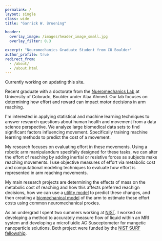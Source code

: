 ```yaml
---
permalink: /
layout: single
class: wide
title: "Garrick W. Bruening"

header:
  overlay_image: /images/header_image_small.jpg
  overlay_filter: 0.3

excerpt: "Neuromechanics Graduate Student from CU Boulder"
author_profile: true
redirect_from: 
  - /about/
  - /about.html
---
```


Currently working on updating this site.

Recent graduate with a doctorate from the [Nueromechanics Lab](https://www.colorado.edu/neuromechanics/) at University of Colorado, Boulder under Alaa Ahmed. Our lab focuses on determining how effort and reward can impact motor decisions in arm reaching.

I'm interested in applying statistical and machine learning techniques to answer  research questions about human health and movement from a data science perspective. We analyze large biomedical data sets to find significant factors influencing movement. Specifically training machine learning methods to predict the cost of a movement.

My research focuses on evaluating effort in these movements. Using a robotic arm manipulandum specifally designed for these tasks, we can alter the effort of reaching by adding inertial or resistive forces as subjects make reaching movements. I use objective measures of effort via metabolic cost and computational modeling techniques to evaluate how effort is represented in arm reaching movements. 

My main research projects are determining the effects of mass on the metabolic cost of reaching and how this affects preferred reachign decisions, how we can use a [utility model](https://gbruening.github.io/presentations/RMASB2019) to predict these changes, and then creating a [biomechanical model](https://gbruening.github.io/presentations/NCM2018) of the arm to estimate these effort costs using common neuromechanical proxies.

As an undergrad I spent two summers working at [NIST](https://www.nist.gov/pml/applied-physics-division/magnetic-imaging). I worked on developing a method to accurately measure flow of liquid within an MRI system and developing a microfluidic AC Susceptometer for mangetic nanoparticle solutions. Both project were funded by the [NIST SURF fellowship](https://www.nist.gov/surf).
